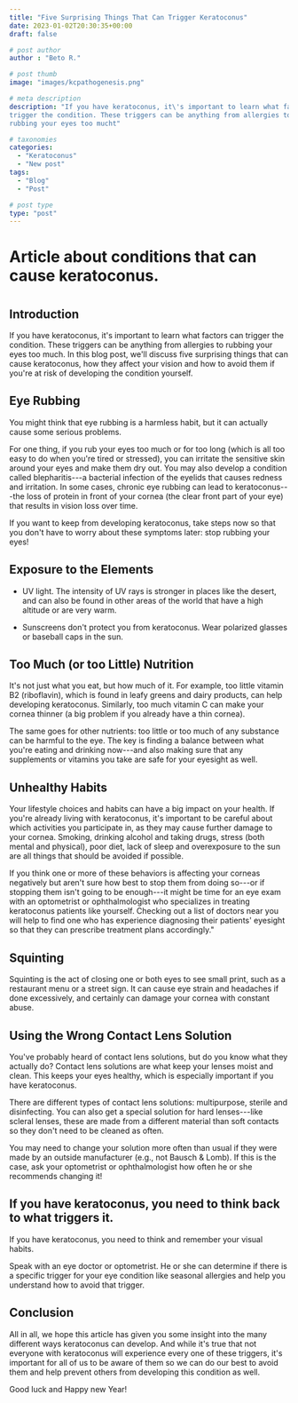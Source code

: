 ```yaml
---
title: "Five Surprising Things That Can Trigger Keratoconus"
date: 2023-01-02T20:30:35+00:00
draft: false

# post author
author : "Beto R."

# post thumb
image: "images/kcpathogenesis.png"

# meta description
description: "If you have keratoconus, it\'s important to learn what factors can
trigger the condition. These triggers can be anything from allergies to
rubbing your eyes too mucht"

# taxonomies
categories: 
  - "Keratoconus"
  - "New post"
tags:
  - "Blog"
  - "Post"

# post type
type: "post"
---
```


# Article about conditions that can cause keratoconus.

# 

## Introduction

If you have keratoconus, it\'s important to learn what factors can
trigger the condition. These triggers can be anything from allergies to
rubbing your eyes too much. In this blog post, we\'ll discuss five
surprising things that can cause keratoconus, how they affect your
vision and how to avoid them if you\'re at risk of developing the
condition yourself.

## Eye Rubbing

You might think that eye rubbing is a harmless habit, but it can
actually cause some serious problems.

For one thing, if you rub your eyes too much or for too long (which is
all too easy to do when you\'re tired or stressed), you can irritate the
sensitive skin around your eyes and make them dry out. You may also
develop a condition called blepharitis---a bacterial infection of the
eyelids that causes redness and irritation. In some cases, chronic eye
rubbing can lead to keratoconus---the loss of protein in front of your
cornea (the clear front part of your eye) that results in vision loss
over time.

If you want to keep from developing keratoconus, take steps now so that
you don\'t have to worry about these symptoms later: stop rubbing your
eyes!

## Exposure to the Elements

-   UV light. The intensity of UV rays is stronger in places like the
    desert, and can also be found in other areas of the world that have
    a high altitude or are very warm.

-   Sunscreens don\'t protect you from keratoconus. Wear polarized
    glasses or baseball caps in the sun.

## Too Much (or too Little) Nutrition

It\'s not just what you eat, but how much of it. For example, too little
vitamin B2 (riboflavin), which is found in leafy greens and dairy
products, can help developing keratoconus. Similarly, too much vitamin C
can make your cornea thinner (a big problem if you already have a thin
cornea).

The same goes for other nutrients: too little or too much of any
substance can be harmful to the eye. The key is finding a balance
between what you\'re eating and drinking now---and also making sure that
any supplements or vitamins you take are safe for your eyesight as well.

## Unhealthy Habits

Your lifestyle choices and habits can have a big impact on your health.
If you're already living with keratoconus, it's important to be careful
about which activities you participate in, as they may cause further
damage to your cornea. Smoking, drinking alcohol and taking drugs,
stress (both mental and physical), poor diet, lack of sleep and
overexposure to the sun are all things that should be avoided if
possible.

If you think one or more of these behaviors is affecting your corneas
negatively but aren't sure how best to stop them from doing so---or if
stopping them isn't going to be enough---it might be time for an eye
exam with an optometrist or ophthalmologist who specializes in treating
keratoconus patients like yourself. Checking out a list of doctors
near you will help to find one who has experience diagnosing their
patients\' eyesight so that they can prescribe treatment plans
accordingly.\"

## Squinting

Squinting is the act of closing one or both eyes to see small print,
such as a restaurant menu or a street sign. It can cause eye strain and
headaches if done excessively, and certainly can damage your cornea with
constant abuse.

## Using the Wrong Contact Lens Solution

You've probably heard of contact lens solutions, but do you know what
they actually do? Contact lens solutions are what keep your lenses moist
and clean. This keeps your eyes healthy, which is especially important
if you have keratoconus.

There are different types of contact lens solutions: multipurpose,
sterile and disinfecting. You can also get a special solution for hard
lenses---like scleral lenses, these are made from a different material
than soft contacts so they don't need to be cleaned as often.

You may need to change your solution more often than usual if they were
made by an outside manufacturer (e.g., not Bausch & Lomb). If this is
the case, ask your optometrist or ophthalmologist how often he or she
recommends changing it!

## If you have keratoconus, you need to think back to what triggers it.

If you have keratoconus, you need to think and remember your visual
habits.

Speak with an eye doctor or optometrist. He or she can determine if
there is a specific trigger for your eye condition like seasonal
allergies and help you understand how to avoid that trigger.

## Conclusion

All in all, we hope this article has given you some insight into the
many different ways keratoconus can develop. And while it's true that
not everyone with keratoconus will experience every one of these
triggers, it's important for all of us to be aware of them so we can do
our best to avoid them and help prevent others from developing this
condition as well.

Good luck and Happy new Year!
